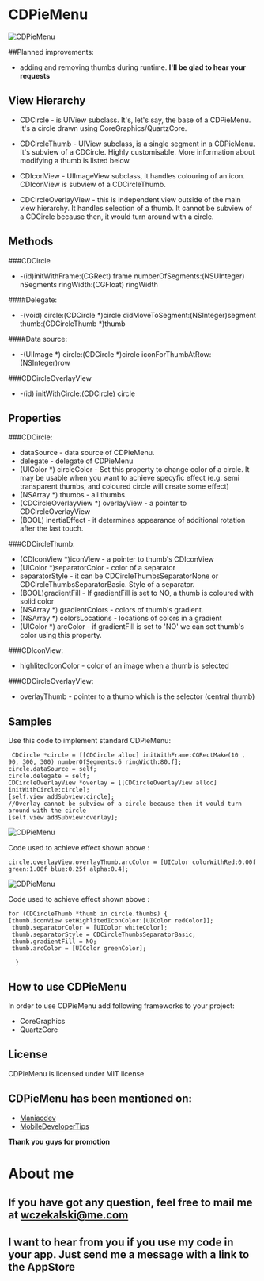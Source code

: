 CDPieMenu
=========

![CDPieMenu](http://i50.tinypic.com/ej2vd.png "Standard CDPieMenu")

##Planned improvements:
* adding and removing thumbs during runtime.
**I'll be glad to hear your requests**




View Hierarchy
--------------
* CDCircle - is UIView subclass. It's, let's say, the base of a CDPieMenu. It's a circle drawn using CoreGraphics/QuartzCore.

* CDCircleThumb - UIView subclass, is a single segment in a CDPieMenu. It's subview of a CDCircle. Highly customisable. More information about modifying a thumb is listed below.

* CDIconView - UIImageView subclass, it handles colouring of an icon. CDIconView is subview of a CDCircleThumb.

* CDCircleOverlayView - this is independent view outside of the main view hierarchy. It handles selection of a thumb. It cannot be subview of a CDCircle because then, it would turn around with a circle.

Methods
-------
###CDCircle
* -(id)initWithFrame:(CGRect) frame numberOfSegments:(NSUInteger) nSegments ringWidth:(CGFloat) ringWidth

####Delegate:

* -(void) circle:(CDCircle *)circle didMoveToSegment:(NSInteger)segment thumb:(CDCircleThumb *)thumb

####Data source:

* -(UIImage *) circle:(CDCircle *)circle iconForThumbAtRow:(NSInteger)row 

###CDCircleOverlayView
* -(id) initWithCircle:(CDCircle) circle

Properties
----------

###CDCircle:
* dataSource - data source of CDPieMenu.
* delegate - delegate of CDPieMenu
* (UIColor *) circleColor - Set this property to change color of a circle. It may be usable when you want to achieve specyfic effect (e.g. semi transparent thumbs, and coloured circle will create some effect)
* (NSArray *) thumbs - all thumbs.
* (CDCircleOverlayView *) overlayView - a pointer to CDCircleOverlayView
* (BOOL) inertiaEffect - it determines appearance of additional rotation after the last touch.

###CDCircleThumb:
* (CDIconView *)iconView - a pointer to thumb's CDIconView
* (UIColor *)separatorColor - color of a separator
* separatorStyle - it can be CDCircleThumbsSeparatorNone or CDCircleThumbsSeparatorBasic. Style of a separator.
* (BOOL)gradientFill - If gradientFill is set to NO, a thumb is coloured with solid color
* (NSArray *) gradientColors - colors of thumb's gradient.
* (NSArray *) colorsLocations - locations of colors in a gradient
* (UIColor *) arcColor - if gradientFill is set to 'NO' we can set thumb's color using this property.


###CDIconView:
* highlitedIconColor - color of an image when a thumb is selected

###CDCircleOverlayView:
* overlayThumb - pointer to a thumb which is the selector (central thumb)


Samples
-------
Use this code to implement standard CDPieMenu:

     CDCircle *circle = [[CDCircle alloc] initWithFrame:CGRectMake(10 , 90, 300, 300) numberOfSegments:6 ringWidth:80.f];
    circle.dataSource = self;
    circle.delegate = self;
    CDCircleOverlayView *overlay = [[CDCircleOverlayView alloc] initWithCircle:circle];
    [self.view addSubview:circle];
    //Overlay cannot be subview of a circle because then it would turn around with the circle
    [self.view addSubview:overlay];



![CDPieMenu](http://i46.tinypic.com/28bcrvm.png "Customized overlay thumb")

Code used to achieve effect shown above :

    circle.overlayView.overlayThumb.arcColor = [UIColor colorWithRed:0.00f green:1.00f blue:0.25f alpha:0.4];

![CDPieMenu](http://i50.tinypic.com/25pjy8n.png "Customized thumbs")

Code used to achieve effect shown above :

    for (CDCircleThumb *thumb in circle.thumbs) {
    [thumb.iconView setHighlitedIconColor:[UIColor redColor]];
     thumb.separatorColor = [UIColor whiteColor];
     thumb.separatorStyle = CDCircleThumbsSeparatorBasic;
     thumb.gradientFill = NO;
     thumb.arcColor = [UIColor greenColor];
     
      }



How to use CDPieMenu
--------------------
In order to use CDPieMenu add following frameworks to your project:
* CoreGraphics
* QuartzCore

License
-------
CDPieMenu is licensed under MIT license


CDPieMenu has been mentioned on:
------------------------
* [Maniacdev](http://ManiacDev.com)
* [MobileDeveloperTips](http://MobileDeveloperTips.com)

**Thank you guys for promotion**


About me
========

If you have got any question, feel free to mail me at wczekalski@me.com
---------------------------------------------------------------------------------
I want to hear from you if you use my code in your app. Just send me a message with a link to the AppStore
------------------------------------------